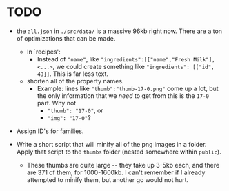 # TODO

- the `all.json` in `./src/data/` is a massive 96kb right now. There are a ton of optimizations that can be made.
  - In `recipes':
    - Instead of `"name"`, like `"ingredients":[["name","Fresh Milk"], <...>`, we could create something like `"ingredients": [["id", 48]]`. This is far less text.
  - shorten all of the property names.
    - Example: lines like `"thumb":"thumb-17-0.png"` come up a lot, but the only information that we _need_ to get from this is the `17-0` part. Why not
      - `"thumb": "17-0"`, or
      - `"img": "17-0"`?
- Assign ID's for families.

- Write a short script that will minify all of the png images in a folder. Apply that script to the `thumbs` folder (nested somewhere within `public`).
  - These thumbs are quite large -- they take up 3-5kb each, and there are 371 of them, for 1000-1600kb. I can't remember if I already attempted to minify them, but another go would not hurt.